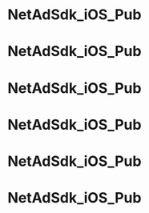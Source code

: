 # NetAdSdk_iOS_Pub
# NetAdSdk_iOS_Pub
# NetAdSdk_iOS_Pub
# NetAdSdk_iOS_Pub
# NetAdSdk_iOS_Pub
# NetAdSdk_iOS_Pub